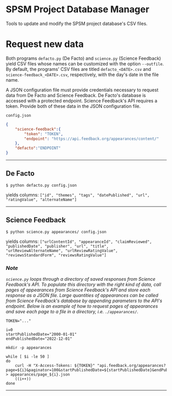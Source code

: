 # SPSM Project Database Manager

Tools to update and modify the SPSM project database's CSV files.

# Request new data
Both programs `defacto.py` (De Facto) and `science.py` (Science Feedback) yield CSV files whose names can be customized with the option `--outfile`. 
By default, the programs' CSV files are titled `defacto_<DATE>.csv` and `science-feedback_<DATE>.csv`, respectively, with the day's date in the file name.

A JSON configuration file must provide credentials necessary to request data from De Facto and Science Feedback. De Facto's database is accessed with 
a protected endpoint. Science Feedback's API requires a token. Provide both of these data in the JSON configuration file.

`config.json`
```json
{
    "science-feedback":{
        "token": "TOKEN",
        "endpoint": "https://api.feedback.org/appearances/content/"
    },
    "defacto":"ENDPOINT"
}
```
---

## De Facto
```shell
$ python defacto.py config.json
```
yields columns: `["id", "themes", "tags", "datePublished", "url", "ratingValue", "alternateName"]`

---

## Science Feedback
```shell
$ python science.py appearances/ config.json
```
yields columns: `["urlContentId", "appearanceId", "claimReviewed", "publishedDate", "publisher", "url", "title", "urlReviewAlternateName", "urlReviewRatingValue", "reviewsStandardForm", "reviewsRatingValue"]`

### *Note*

*`science.py` loops through a directory of saved responses from Science Feedback's API. To populate this directory with the right kind of data, 
call pages of appearances from Science Feedback's API and store each response as a JSON file. Large quantities of appearances can be called from Science Feedback's database by appending parameters to the API's endpoint. Below is an example of how to request pages of appearances and save each page to a file in a directory, i.e. `./appearances/`.*

```shell
TOKEN="..."

i=0
startPublishedDate="2000-01-01"
endPublishedDate="2022-12-01"

mkdir -p appearances

while [ $i -le 50 ]
do
    curl -H "X-Access-Tokens: ${TOKEN}" "api.feedback.org/appearances?page=${i}&paginator=100&startPublishedDate=${startPublishedDate}&endPublishedDate=${endPublishedDate}" > appearances/page_${i}.json
    ((i++))
done
```
---

